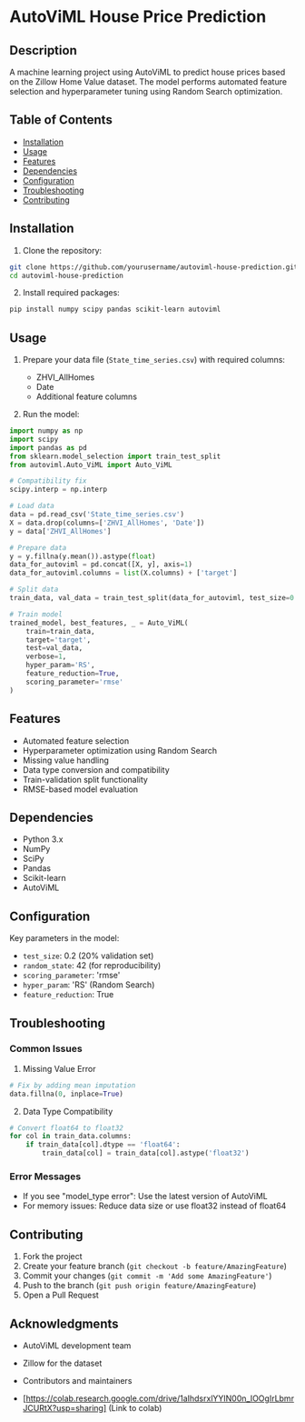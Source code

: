 # AutoViML House Price Prediction

## Description
A machine learning project using AutoViML to predict house prices based on the Zillow Home Value dataset. The model performs automated feature selection and hyperparameter tuning using Random Search optimization.

## Table of Contents
- [Installation](#installation)
- [Usage](#usage)
- [Features](#features)
- [Dependencies](#dependencies)
- [Configuration](#configuration)
- [Troubleshooting](#troubleshooting)
- [Contributing](#contributing)

## Installation

1. Clone the repository:
```bash
git clone https://github.com/yourusername/autoviml-house-prediction.git
cd autoviml-house-prediction
```

2. Install required packages:
```bash
pip install numpy scipy pandas scikit-learn autoviml
```

## Usage

1. Prepare your data file (`State_time_series.csv`) with required columns:
   - ZHVI_AllHomes
   - Date
   - Additional feature columns

2. Run the model:
```python
import numpy as np
import scipy
import pandas as pd
from sklearn.model_selection import train_test_split
from autoviml.Auto_ViML import Auto_ViML

# Compatibility fix
scipy.interp = np.interp

# Load data
data = pd.read_csv('State_time_series.csv')
X = data.drop(columns=['ZHVI_AllHomes', 'Date'])
y = data['ZHVI_AllHomes']

# Prepare data
y = y.fillna(y.mean()).astype(float)
data_for_autoviml = pd.concat([X, y], axis=1)
data_for_autoviml.columns = list(X.columns) + ['target']

# Split data
train_data, val_data = train_test_split(data_for_autoviml, test_size=0.2, random_state=42)

# Train model
trained_model, best_features, _ = Auto_ViML(
    train=train_data,
    target='target',
    test=val_data,
    verbose=1,
    hyper_param='RS',
    feature_reduction=True,
    scoring_parameter='rmse'
)
```

## Features
- Automated feature selection
- Hyperparameter optimization using Random Search
- Missing value handling
- Data type conversion and compatibility
- Train-validation split functionality
- RMSE-based model evaluation

## Dependencies
- Python 3.x
- NumPy
- SciPy
- Pandas
- Scikit-learn
- AutoViML

## Configuration
Key parameters in the model:
- `test_size`: 0.2 (20% validation set)
- `random_state`: 42 (for reproducibility)
- `scoring_parameter`: 'rmse'
- `hyper_param`: 'RS' (Random Search)
- `feature_reduction`: True

## Troubleshooting

### Common Issues
1. Missing Value Error
```python
# Fix by adding mean imputation
data.fillna(0, inplace=True)
```

2. Data Type Compatibility
```python
# Convert float64 to float32
for col in train_data.columns:
    if train_data[col].dtype == 'float64':
        train_data[col] = train_data[col].astype('float32')
```

### Error Messages
- If you see "model_type error": Use the latest version of AutoViML
- For memory issues: Reduce data size or use float32 instead of float64

## Contributing
1. Fork the project
2. Create your feature branch (`git checkout -b feature/AmazingFeature`)
3. Commit your changes (`git commit -m 'Add some AmazingFeature'`)
4. Push to the branch (`git push origin feature/AmazingFeature`)
5. Open a Pull Request

## Acknowledgments
- AutoViML development team
- Zillow for the dataset
- Contributors and maintainers


- [https://colab.research.google.com/drive/1aIhdsrxlYYIN00n_IOOgIrLbmrJCURtX?usp=sharing] (Link to colab)
